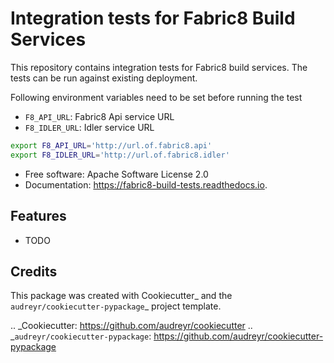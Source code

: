 # Integration tests for Fabric8 Build Services

This repository contains integration tests for Fabric8 build services. The
tests can be run against existing deployment.


Following environment variables need to be set before running the test

  - `F8_API_URL`:  Fabric8 Api service URL
  - `F8_IDLER_URL`: Idler service URL

```sh
export F8_API_URL='http://url.of.fabric8.api'
export F8_IDLER_URL='http://url.of.fabric8.idler'

```

* Free software: Apache Software License 2.0
* Documentation: https://fabric8-build-tests.readthedocs.io.


Features
--------

* TODO

Credits
-------

This package was created with Cookiecutter_ and the `audreyr/cookiecutter-pypackage`_ project template.

.. _Cookiecutter: https://github.com/audreyr/cookiecutter
.. _`audreyr/cookiecutter-pypackage`: https://github.com/audreyr/cookiecutter-pypackage

